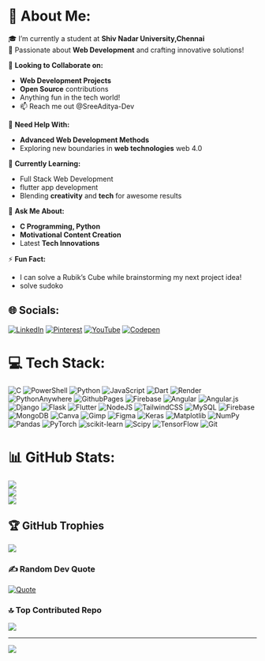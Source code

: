 # 🌟 About Me:
🎓 I’m currently a student at **Shiv Nadar University,Chennai**  
🚀 Passionate about **Web Development** and crafting innovative solutions!

👯 **Looking to Collaborate on:**
- **Web Development Projects**
- **Open Source** contributions
- Anything fun in the tech world!
- 📫 Reach me out @SreeAditya-Dev

🤝 **Need Help With:**
- **Advanced Web Development Methods**
- Exploring new boundaries in **web technologies** web 4.0

🌱 **Currently Learning:**
- Full Stack Web Development
- flutter app development
- Blending **creativity** and **tech** for awesome results

💬 **Ask Me About:**
- **C Programming, Python**
- **Motivational Content Creation**
- Latest **Tech Innovations**

⚡ **Fun Fact:**
- I can solve a Rubik’s Cube while brainstorming my next project idea!
- solve sudoko


## 🌐 Socials:
[![LinkedIn](https://img.shields.io/badge/LinkedIn-%230077B5.svg?logo=linkedin&logoColor=white)](https://linkedin.com/in/v-sree-aditya) [![Pinterest](https://img.shields.io/badge/Pinterest-%23E60023.svg?logo=Pinterest&logoColor=white)](https://pinterest.com/adityavelmurugan) [![YouTube](https://img.shields.io/badge/YouTube-%23FF0000.svg?logo=YouTube&logoColor=white)](https://youtube.com/@CreativeScript7421) [![Codepen](https://img.shields.io/badge/Codepen-000000?style=for-the-badge&logo=codepen&logoColor=white)](https://codepen.io/Developer_Sree) 

# 💻 Tech Stack:
![C](https://img.shields.io/badge/c-%2300599C.svg?style=for-the-badge&logo=c&logoColor=white) ![PowerShell](https://img.shields.io/badge/PowerShell-%235391FE.svg?style=for-the-badge&logo=powershell&logoColor=white) ![Python](https://img.shields.io/badge/python-3670A0?style=for-the-badge&logo=python&logoColor=ffdd54) ![JavaScript](https://img.shields.io/badge/javascript-%23323330.svg?style=for-the-badge&logo=javascript&logoColor=%23F7DF1E) ![Dart](https://img.shields.io/badge/dart-%230175C2.svg?style=for-the-badge&logo=dart&logoColor=white) ![Render](https://img.shields.io/badge/Render-%46E3B7.svg?style=for-the-badge&logo=render&logoColor=white) ![PythonAnywhere](https://img.shields.io/badge/pythonanywhere-%232F9FD7.svg?style=for-the-badge&logo=pythonanywhere&logoColor=151515) ![GithubPages](https://img.shields.io/badge/github%20pages-121013?style=for-the-badge&logo=github&logoColor=white) ![Firebase](https://img.shields.io/badge/firebase-%23039BE5.svg?style=for-the-badge&logo=firebase) ![Angular](https://img.shields.io/badge/angular-%23DD0031.svg?style=for-the-badge&logo=angular&logoColor=white) ![Angular.js](https://img.shields.io/badge/angular.js-%23E23237.svg?style=for-the-badge&logo=angularjs&logoColor=white) ![Django](https://img.shields.io/badge/django-%23092E20.svg?style=for-the-badge&logo=django&logoColor=white) ![Flask](https://img.shields.io/badge/flask-%23000.svg?style=for-the-badge&logo=flask&logoColor=white) ![Flutter](https://img.shields.io/badge/Flutter-%2302569B.svg?style=for-the-badge&logo=Flutter&logoColor=white) ![NodeJS](https://img.shields.io/badge/node.js-6DA55F?style=for-the-badge&logo=node.js&logoColor=white) ![TailwindCSS](https://img.shields.io/badge/tailwindcss-%2338B2AC.svg?style=for-the-badge&logo=tailwind-css&logoColor=white) ![MySQL](https://img.shields.io/badge/mysql-4479A1.svg?style=for-the-badge&logo=mysql&logoColor=white) ![Firebase](https://img.shields.io/badge/firebase-a08021?style=for-the-badge&logo=firebase&logoColor=ffcd34) ![MongoDB](https://img.shields.io/badge/MongoDB-%234ea94b.svg?style=for-the-badge&logo=mongodb&logoColor=white) ![Canva](https://img.shields.io/badge/Canva-%2300C4CC.svg?style=for-the-badge&logo=Canva&logoColor=white) ![Gimp](https://img.shields.io/badge/Gimp-657D8B?style=for-the-badge&logo=gimp&logoColor=FFFFFF) ![Figma](https://img.shields.io/badge/figma-%23F24E1E.svg?style=for-the-badge&logo=figma&logoColor=white) ![Keras](https://img.shields.io/badge/Keras-%23D00000.svg?style=for-the-badge&logo=Keras&logoColor=white) ![Matplotlib](https://img.shields.io/badge/Matplotlib-%23ffffff.svg?style=for-the-badge&logo=Matplotlib&logoColor=black) ![NumPy](https://img.shields.io/badge/numpy-%23013243.svg?style=for-the-badge&logo=numpy&logoColor=white) ![Pandas](https://img.shields.io/badge/pandas-%23150458.svg?style=for-the-badge&logo=pandas&logoColor=white) ![PyTorch](https://img.shields.io/badge/PyTorch-%23EE4C2C.svg?style=for-the-badge&logo=PyTorch&logoColor=white) ![scikit-learn](https://img.shields.io/badge/scikit--learn-%23F7931E.svg?style=for-the-badge&logo=scikit-learn&logoColor=white) ![Scipy](https://img.shields.io/badge/SciPy-%230C55A5.svg?style=for-the-badge&logo=scipy&logoColor=%white) ![TensorFlow](https://img.shields.io/badge/TensorFlow-%23FF6F00.svg?style=for-the-badge&logo=TensorFlow&logoColor=white) ![Git](https://img.shields.io/badge/git-%23F05033.svg?style=for-the-badge&logo=git&logoColor=white)
# 📊 GitHub Stats:
![](https://github-readme-stats.vercel.app/api?username=SreeAditya-Dev&theme=radical&hide_border=false&include_all_commits=true&count_private=true)<br/>
![](https://github-readme-streak-stats.herokuapp.com/?user=SreeAditya-Dev&theme=radical&hide_border=false)<br/>
![](https://github-readme-stats.vercel.app/api/top-langs/?username=SreeAditya-Dev&theme=radical&hide_border=false&include_all_commits=true&count_private=true&layout=compact)

## 🏆 GitHub Trophies
![](https://github-profile-trophy.vercel.app/?username=SreeAditya-Dev&theme=radical&no-frame=false&no-bg=true&margin-w=4)

### ✍️ Random Dev Quote
[![Quote](https://quotes-github-readme.vercel.app/api?quote=A%20smooth%20sea%20never%20made%20a%20skilled%20sailor.&type=horizontal&theme=tokyonight)](https://quotes-github-readme.vercel.app)


### 🔝 Top Contributed Repo
![](https://github-contributor-stats.vercel.app/api?username=SreeAditya-Dev&limit=5&theme=dark&combine_all_yearly_contributions=true)

---
[![](https://visitcount.itsvg.in/api?id=SreeAditya-Dev&icon=2&color=5)](https://visitcount.itsvg.in)

<!-- Proudly created with GPRM ( https://gprm.itsvg.in ) -->
